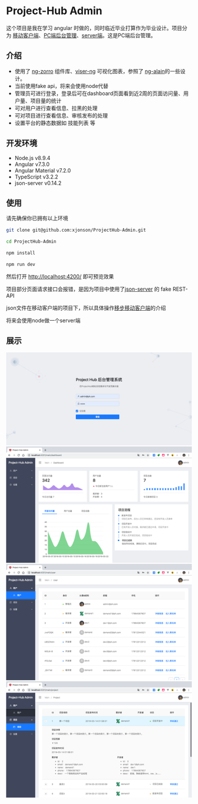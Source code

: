 # Project-Hub Admin


这个项目是我在学习 angular 时做的，同时临近毕业打算作为毕业设计。项目分为 [移动客户端](https://github.com/xjonson/ProjectHub-Client)、[PC端后台管理](https://github.com/xjonson/ProjectHub-Admin)、[server端](https://github.com/xjonson/ProjectHub-BackEnd)。这是PC端后台管理。


## 介绍

- 使用了 [ng-zorro](https://ng.ant.design/) 组件库、[viser-ng](https://www.yuque.com/rs385i) 可视化图表，参照了 [ng-alain](https://github.com/ng-alain/ng-alain)的一些设计。
- 当前使用fake api，将来会使用node代替
- 管理员可进行登录，登录后可在dashboard页面看到近2周的页面访问量、用户量、项目量的统计
- 可对用户进行查看信息、拉黑的处理
- 可对项目进行查看信息、审核发布的处理
- 设置平台的静态数据如 技能列表 等


## 开发环境

- Node.js v8.9.4
- Angular v7.3.0
- Angular Material v7.2.0
- TypeScript v3.2.2
- json-server v0.14.2


## 使用

请先确保你已拥有以上环境

```bash
git clone git@github.com:xjonson/ProjectHub-Admin.git
```

```bash
cd ProjectHub-Admin
```

```bash
npm install
```

```bash
npm run dev
```

然后打开 [http://localhost:4200/](http://localhost:4200/) 即可预览效果

项目部分页面请求接口会报错，是因为项目中使用了[json-server](https://github.com/typicode/json-server) 的 fake REST-API

json文件在移动客户端的项目下，所以具体操作[移步移动客户端](https://github.com/xjonson/ProjectHub-Client)的介绍


将来会使用node做一个server端

## 展示

![login](./screenshots/login.png)
![dashboard](./screenshots/dashboard.png)
![user](./screenshots/user.png)
![project](./screenshots/project.png)
